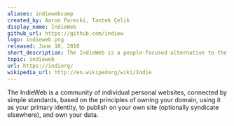 ```yaml
---
aliases: indiewebcamp
created_by: Aaron Parecki, Tantek Çelik
display_name: IndieWeb
github_url: https://github.com/indiew
logo: indieweb.png
released: June 18, 2010
short_description: The IndieWeb is a people-focused alternative to the "corporate web".
topic: indieweb
url: https://indiorg/
wikipedia_url: http://en.wikipedorg/wiki/Indie
---
```

The IndieWeb is a community of individual personal websites, connected by simple standards, based on the principles of owning your domain, using it as your primary identity, to publish on your own site (optionally syndicate elsewhere), and own your data.
